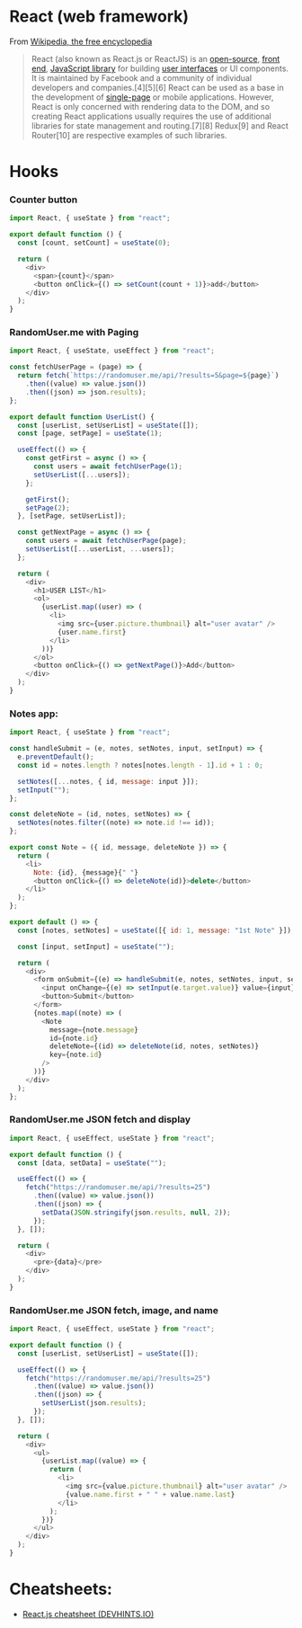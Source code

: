 # React (web framework)

From [Wikipedia, the free encyclopedia](<https://en.wikipedia.org/wiki/Tree_(data_structure)>)

> React (also known as React.js or ReactJS) is an [open-source](https://en.wikipedia.org/wiki/Open-source), [front end](https://en.wikipedia.org/wiki/Front_end_and_back_end),
> [JavaScript library](https://en.wikipedia.org/wiki/JavaScript_library) for building [user interfaces](https://en.wikipedia.org/wiki/User_interfaces)
> or UI components.
> It is maintained by Facebook and a community of individual developers
> and companies.[4][5][6] React can be used as a base in the development
> of [single-page](https://en.wikipedia.org/wiki/Single-page_application) or mobile applications. However, React is only concerned
> with rendering data to the DOM, and so creating React applications
> usually requires the use of additional libraries for state management
> and routing.[7][8] Redux[9] and React Router[10] are respective
> examples of such libraries.

# Hooks

### Counter button

```javascript
import React, { useState } from "react";

export default function () {
  const [count, setCount] = useState(0);

  return (
    <div>
      <span>{count}</span>
      <button onClick={() => setCount(count + 1)}>add</button>
    </div>
  );
}
```

### RandomUser.me with Paging

```javascript
import React, { useState, useEffect } from "react";

const fetchUserPage = (page) => {
  return fetch(`https://randomuser.me/api/?results=5&page=${page}`)
    .then((value) => value.json())
    .then((json) => json.results);
};

export default function UserList() {
  const [userList, setUserList] = useState([]);
  const [page, setPage] = useState(1);

  useEffect(() => {
    const getFirst = async () => {
      const users = await fetchUserPage(1);
      setUserList([...users]);
    };

    getFirst();
    setPage(2);
  }, [setPage, setUserList]);

  const getNextPage = async () => {
    const users = await fetchUserPage(page);
    setUserList([...userList, ...users]);
  };

  return (
    <div>
      <h1>USER LIST</h1>
      <ol>
        {userList.map((user) => (
          <li>
            <img src={user.picture.thumbnail} alt="user avatar" />
            {user.name.first}
          </li>
        ))}
      </ol>
      <button onClick={() => getNextPage()}>Add</button>
    </div>
  );
}
```

### Notes app:

```javascript
import React, { useState } from "react";

const handleSubmit = (e, notes, setNotes, input, setInput) => {
  e.preventDefault();
  const id = notes.length ? notes[notes.length - 1].id + 1 : 0;

  setNotes([...notes, { id, message: input }]);
  setInput("");
};

const deleteNote = (id, notes, setNotes) => {
  setNotes(notes.filter((note) => note.id !== id));
};

export const Note = ({ id, message, deleteNote }) => {
  return (
    <li>
      Note: {id}, {message}{" "}
      <button onClick={() => deleteNote(id)}>delete</button>
    </li>
  );
};

export default () => {
  const [notes, setNotes] = useState([{ id: 1, message: "1st Note" }]);

  const [input, setInput] = useState("");

  return (
    <div>
      <form onSubmit={(e) => handleSubmit(e, notes, setNotes, input, setInput)}>
        <input onChange={(e) => setInput(e.target.value)} value={input} />
        <button>Submit</button>
      </form>
      {notes.map((note) => (
        <Note
          message={note.message}
          id={note.id}
          deleteNote={(id) => deleteNote(id, notes, setNotes)}
          key={note.id}
        />
      ))}
    </div>
  );
};
```

### RandomUser.me JSON fetch and display

```javascript
import React, { useEffect, useState } from "react";

export default function () {
  const [data, setData] = useState("");

  useEffect(() => {
    fetch("https://randomuser.me/api/?results=25")
      .then((value) => value.json())
      .then((json) => {
        setData(JSON.stringify(json.results, null, 2));
      });
  }, []);

  return (
    <div>
      <pre>{data}</pre>
    </div>
  );
}
```

### RandomUser.me JSON fetch, image, and name

```javascript
import React, { useEffect, useState } from "react";

export default function () {
  const [userList, setUserList] = useState([]);

  useEffect(() => {
    fetch("https://randomuser.me/api/?results=25")
      .then((value) => value.json())
      .then((json) => {
        setUserList(json.results);
      });
  }, []);

  return (
    <div>
      <ul>
        {userList.map((value) => {
          return (
            <li>
              <img src={value.picture.thumbnail} alt="user avatar" />
              {value.name.first + " " + value.name.last}
            </li>
          );
        })}
      </ul>
    </div>
  );
}
```

# Cheatsheets:

- [React.js cheatsheet (DEVHINTS.IO)](https://devhints.io/react)
